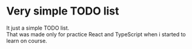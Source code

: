 # Very simple TODO list
It just a simple TODO list.<br>
That was made only for practice React and TypeScript when i started to learn on course.